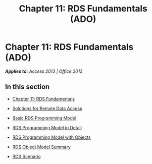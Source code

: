 ﻿---
title: 'Chapter 11: RDS Fundamentals (ADO)'
TOCTitle: 'Chapter 11: RDS Fundamentals'
ms:assetid: 18c805d9-d7e0-4f70-93fa-e1ba700c3fed
ms:mtpsurl: https://msdn.microsoft.com/en-us/library/JJ248936(v=office.15)
ms:contentKeyID: 48543480
ms.date: 09/18/2015
mtps_version: v=office.15
---

# Chapter 11: RDS Fundamentals (ADO)


_**Applies to:** Access 2013 | Office 2013_

## In this section

  - [Chapter 11: RDS Fundamentals](chapter-11-rds-fundamentals.md)

  - [Solutions for Remote Data Access](solutions-for-remote-data-access.md)

  - [Basic RDS Programming Model](basic-rds-programming-model.md)

  - [RDS Programming Model in Detail](rds-programming-model-in-detail.md)

  - [RDS Programming Model with Objects](rds-programming-model-with-objects.md)

  - [RDS Object Model Summary](rds-object-model-summary.md)

  - [RDS Scenario](rds-scenario.md)

